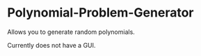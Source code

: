 Polynomial-Problem-Generator
============================

Allows you to generate random polynomials.

Currently does not have a GUI. 
